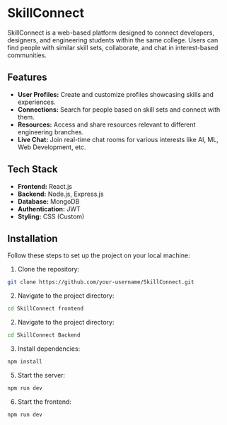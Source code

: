# SkillConnect

SkillConnect is a web-based platform designed to connect developers, designers, and engineering students within the same college. Users can find people with similar skill sets, collaborate, and chat in interest-based communities.

## Features
- **User Profiles:** Create and customize profiles showcasing skills and experiences.
- **Connections:** Search for people based on skill sets and connect with them.
- **Resources:** Access and share resources relevant to different engineering branches.
- **Live Chat:** Join real-time chat rooms for various interests like AI, ML, Web Development, etc.

## Tech Stack
- **Frontend:** React.js
- **Backend:** Node.js, Express.js
- **Database:** MongoDB
- **Authentication:** JWT
- **Styling:** CSS (Custom)

## Installation
Follow these steps to set up the project on your local machine:

1. Clone the repository:
```bash
git clone https://github.com/your-username/SkillConnect.git
```

2. Navigate to the project directory:
```bash
cd SkillConnect frontend
```
2. Navigate to the project directory:
```bash
cd SkillConnect Backend
```

3. Install dependencies:
```bash
npm install
```

5. Start the server:
```bash
npm run dev
```

6. Start the frontend:
```bash
npm run dev
```